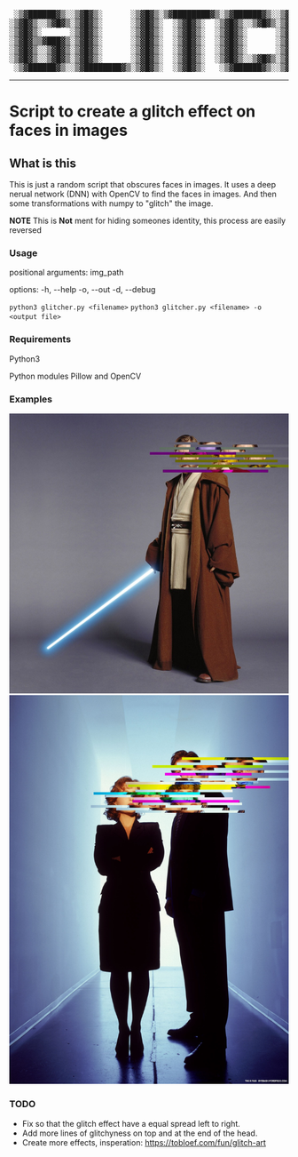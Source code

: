 

<pre>
 ░▒▓██████▓▒░░▒▓█▓▒░      ░▒▓█▓▒░▒▓████████▓▒░▒▓██████▓▒░░▒▓█▓▒░░▒▓█▓▒░▒▓████████▓▒░▒▓███████▓▒░
░▒▓█▓▒░░▒▓█▓▒░▒▓█▓▒░      ░▒▓█▓▒░  ░▒▓█▓▒░  ░▒▓█▓▒░░▒▓█▓▒░▒▓█▓▒░░▒▓█▓▒░▒▓█▓▒░      ░▒▓█▓▒░░▒▓█▓▒░
░▒▓█▓▒░      ░▒▓█▓▒░      ░▒▓█▓▒░  ░▒▓█▓▒░  ░▒▓█▓▒░      ░▒▓█▓▒░░▒▓█▓▒░▒▓█▓▒░      ░▒▓█▓▒░░▒▓█▓▒░
░▒▓█▓▒▒▓███▓▒░▒▓█▓▒░      ░▒▓█▓▒░  ░▒▓█▓▒░  ░▒▓█▓▒░      ░▒▓████████▓▒░▒▓██████▓▒░ ░▒▓███████▓▒░
░▒▓█▓▒░░▒▓█▓▒░▒▓█▓▒░      ░▒▓█▓▒░  ░▒▓█▓▒░  ░▒▓█▓▒░      ░▒▓█▓▒░░▒▓█▓▒░▒▓█▓▒░      ░▒▓█▓▒░░▒▓█▓▒░
░▒▓█▓▒░░▒▓█▓▒░▒▓█▓▒░      ░▒▓█▓▒░  ░▒▓█▓▒░  ░▒▓█▓▒░░▒▓█▓▒░▒▓█▓▒░░▒▓█▓▒░▒▓█▓▒░      ░▒▓█▓▒░░▒▓█▓▒░
 ░▒▓██████▓▒░░▒▓████████▓▒░▒▓█▓▒░  ░▒▓█▓▒░   ░▒▓██████▓▒░░▒▓█▓▒░░▒▓█▓▒░▒▓████████▓▒░▒▓█▓▒░░▒▓█▓▒░
</pre>

 ----

 # Script to create a glitch effect on faces in images

 ## What is this

 This is just a random script that obscures faces in images.
 It uses a deep nerual network (DNN) with OpenCV to find the faces in images.
 And then some transformations with numpy to "glitch" the image.

 **NOTE** This is **Not** ment for hiding someones identity, this process are easily reversed

 ### Usage

positional arguments:
  img_path

options:
  -h, --help
  -o, --out
  -d, --debug


`python3 glitcher.py <filename>`
`python3 glitcher.py <filename> -o <output file>`

### Requirements

Python3

Python modules Pillow and OpenCV

### Examples

 ![obi](readme_imgs/obi_result.jpg)
 ![scully and mulder](readme_imgs/scully_mulder_result.jpg)


### TODO

 - Fix so that the glitch effect have a equal spread left to right.
 - Add more lines of glitchyness on top and at the end of the head.
 - Create more effects, insperation: https://tobloef.com/fun/glitch-art
